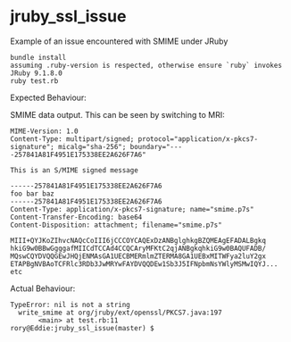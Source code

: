 # jruby_ssl_issue
Example of an issue encountered with SMIME under JRuby

```
bundle install
assuming .ruby-version is respected, otherwise ensure `ruby` invokes JRuby 9.1.8.0
ruby test.rb
```

Expected Behaviour:

SMIME data output.  This can be seen by switching to MRI:

```rory@Eddie:jruby_ssl_issue(master) $ ruby test.rb 
MIME-Version: 1.0
Content-Type: multipart/signed; protocol="application/x-pkcs7-signature"; micalg="sha-256"; boundary="----257841A81F4951E175338EE2A626F7A6"

This is an S/MIME signed message

------257841A81F4951E175338EE2A626F7A6
foo bar baz
------257841A81F4951E175338EE2A626F7A6
Content-Type: application/x-pkcs7-signature; name="smime.p7s"
Content-Transfer-Encoding: base64
Content-Disposition: attachment; filename="smime.p7s"

MIII+QYJKoZIhvcNAQcCoIII6jCCCOYCAQExDzANBglghkgBZQMEAgEFADALBgkq
hkiG9w0BBwGgggafMIICdTCCAd4CCQCAryMFKtC2qjANBgkqhkiG9w0BAQUFADB/
MQswCQYDVQQGEwJHQjENMAsGA1UECBMERmlmZTERMA8GA1UEBxMITWFya2luY2gx
ETAPBgNVBAoTCFRlc3RDb3JwMRYwFAYDVQQDEw1Sb3J5IFNpbmNsYWlyMSMwIQYJ... etc
```

Actual Behaviour:

```rory@Eddie:jruby_ssl_issue(master) $ ruby test.rb 
TypeError: nil is not a string
  write_smime at org/jruby/ext/openssl/PKCS7.java:197
       <main> at test.rb:11
rory@Eddie:jruby_ssl_issue(master) $ 
```
